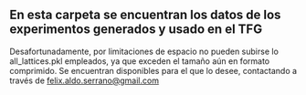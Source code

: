 ## En esta carpeta se encuentran los datos de los experimentos generados y usado en el TFG
Desafortunadamente, por limitaciones de espacio no pueden subirse lo all_lattices.pkl empleados, ya que exceden el tamaño aún en formato comprimido. Se encuentran disponibles para el que lo desee, contactando a través de felix.aldo.serrano@gmail.com
